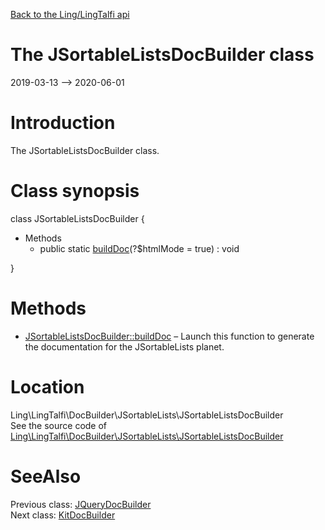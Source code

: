 [Back to the Ling/LingTalfi api](https://github.com/lingtalfi/LingTalfi/blob/master/doc/api/Ling/LingTalfi.md)



The JSortableListsDocBuilder class
================
2019-03-13 --> 2020-06-01






Introduction
============

The JSortableListsDocBuilder class.



Class synopsis
==============


class <span class="pl-k">JSortableListsDocBuilder</span>  {

- Methods
    - public static [buildDoc](https://github.com/lingtalfi/LingTalfi/blob/master/doc/api/Ling/LingTalfi/DocBuilder/JSortableLists/JSortableListsDocBuilder/buildDoc.md)(?$htmlMode = true) : void

}






Methods
==============

- [JSortableListsDocBuilder::buildDoc](https://github.com/lingtalfi/LingTalfi/blob/master/doc/api/Ling/LingTalfi/DocBuilder/JSortableLists/JSortableListsDocBuilder/buildDoc.md) &ndash; Launch this function to generate the documentation for the JSortableLists planet.





Location
=============
Ling\LingTalfi\DocBuilder\JSortableLists\JSortableListsDocBuilder<br>
See the source code of [Ling\LingTalfi\DocBuilder\JSortableLists\JSortableListsDocBuilder](https://github.com/lingtalfi/LingTalfi/blob/master/DocBuilder/JSortableLists/JSortableListsDocBuilder.php)



SeeAlso
==============
Previous class: [JQueryDocBuilder](https://github.com/lingtalfi/LingTalfi/blob/master/doc/api/Ling/LingTalfi/DocBuilder/JQuery/JQueryDocBuilder.md)<br>Next class: [KitDocBuilder](https://github.com/lingtalfi/LingTalfi/blob/master/doc/api/Ling/LingTalfi/DocBuilder/Kit/KitDocBuilder.md)<br>
